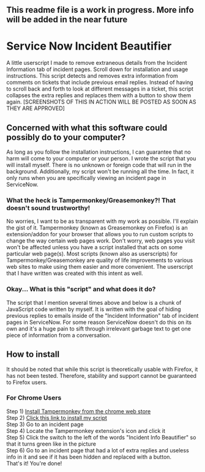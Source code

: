 ## This readme file is a work in progress. More info will be added in the near future
# Service Now Incident Beautifier
A little userscript I made to remove extraneous details from the Incident Information tab of incident pages. Scroll down for installation and usage instructions. This script detects and removes extra information from comments on tickets that include previous email replies. Instead of having to scroll back and forth to look at different messages in a ticket, this script collapses the extra replies and replaces them with a button to show them again.
[SCREENSHOTS OF THIS IN ACTION WILL BE POSTED AS SOON AS THEY ARE APPROVED]
## Concerned with what this software could possibly do to your computer?
As long as you follow the installation instructions, I can guarantee that no harm will come to your computer or your person. I wrote the script that you will install myself. There is no unknown or foreign code that will run in the background. Additionally, my script won't be running all the time. In fact, it only runs when you are specifically viewing an incident page in ServiceNow.
### What the heck is Tampermonkey/Greasemonkey?! That doesn't sound trustworthy!
No worries, I want to be as transparent with my work as possible. I'll explain the gist of it. Tampermonkey (known as Greasemonkey on Firefox) is an extension/addon for your browser that allows you to run custom scripts to change the way certain web pages work. Don't worry, web pages you visit won't be affected unless you have a script installed that acts on some particular web page(s). Most scripts (known also as userscripts) for Tampermonkey/Greasemonkey are quality of life improvements to various web sites to make using them easier and more convenient. The userscript that I have written was created with this intent as well.
### Okay... What is this "script" and what does it do?
The script that I mention several times above and below is a chunk of JavaScript code written by myself. It is written with the goal of hiding previous replies to emails inside of the "Incident Information" tab of incident pages in ServiceNow. For some reason ServiceNow doesn't do this on its own and it's a huge pain to sift through irrelevant garbage text to get one piece of information from a conversation.

## How to install
It should be noted that while this script is theoretically usable with Firefox, it has not been tested. Therefore, stability and support cannot be guaranteed to Firefox users.

### For Chrome Users
Step 1) [Install Tampermonkey from the chrome web store](https://chrome.google.com/webstore/detail/dhdgffkkebhmkfjojejmpbldmpobfkfo)  
Step 2) [Click this link to install my script](../../raw/master/Incident%20Info%20Beautifier.user.js)  
Step 3) Go to an incident page  
Step 4) Locate the Tampermonkey extension's icon and click it  
Step 5) Click the switch to the left of the words "Incident Info Beautifier" so that it turns green like in the picture  
Step 6) Go to an incident page that had a lot of extra replies and useless info in it and see if it has been hidden and replaced with a button.  
That's it! You're done!
